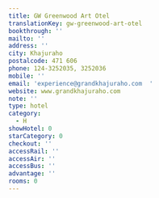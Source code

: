 ```yaml
---
title: GW Greenwood Art Otel
translationKey: gw-greenwood-art-otel
bookthrough: ''
mailto: ''
address: ''
city: Khajuraho
postalcode: 471 606
phone: 124-3252035, 3252036
mobile: ''
email: 'experience@grandkhajuraho.com  '
website: www.grandkhajuraho.com
note: ''
type: hotel
category:
  - H
showHotel: 0
starCategory: 0
checkout: ''
accessRail: ''
accessAir: ''
accessBus: ''
advantage: ''
rooms: 0
---
```

